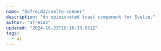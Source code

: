 ```yaml
---
name: "@afreidz/svelte-sonner"
description: "An opinionated toast component for Svelte."
author: "afreidz"
updated: "2024-10-23T16:16:33.051Z"
tags: 
  - ui
---
```


